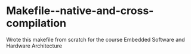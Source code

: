 # Makefile--native-and-cross-compilation
Wrote this makefile from scratch for the course Embedded Software and Hardware Architecture 
